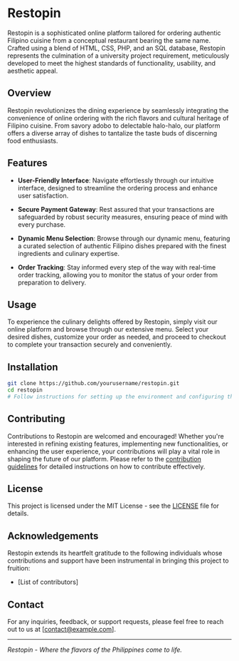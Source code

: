 # Restopin

Restopin is a sophisticated online platform tailored for ordering authentic Filipino cuisine from a conceptual restaurant bearing the same name. Crafted using a blend of HTML, CSS, PHP, and an SQL database, Restopin represents the culmination of a university project requirement, meticulously developed to meet the highest standards of functionality, usability, and aesthetic appeal.

## Overview

Restopin revolutionizes the dining experience by seamlessly integrating the convenience of online ordering with the rich flavors and cultural heritage of Filipino cuisine. From savory adobo to delectable halo-halo, our platform offers a diverse array of dishes to tantalize the taste buds of discerning food enthusiasts.

## Features

- **User-Friendly Interface**: Navigate effortlessly through our intuitive interface, designed to streamline the ordering process and enhance user satisfaction.
  
- **Secure Payment Gateway**: Rest assured that your transactions are safeguarded by robust security measures, ensuring peace of mind with every purchase.
  
- **Dynamic Menu Selection**: Browse through our dynamic menu, featuring a curated selection of authentic Filipino dishes prepared with the finest ingredients and culinary expertise.
  
- **Order Tracking**: Stay informed every step of the way with real-time order tracking, allowing you to monitor the status of your order from preparation to delivery.

## Usage

To experience the culinary delights offered by Restopin, simply visit our online platform and browse through our extensive menu. Select your desired dishes, customize your order as needed, and proceed to checkout to complete your transaction securely and conveniently.

## Installation

```bash
git clone https://github.com/yourusername/restopin.git
cd restopin
# Follow instructions for setting up the environment and configuring the SQL database
```

## Contributing

Contributions to Restopin are welcomed and encouraged! Whether you're interested in refining existing features, implementing new functionalities, or enhancing the user experience, your contributions will play a vital role in shaping the future of our platform. Please refer to the [contribution guidelines](CONTRIBUTING.md) for detailed instructions on how to contribute effectively.

## License

This project is licensed under the MIT License - see the [LICENSE](LICENSE) file for details.

## Acknowledgements

Restopin extends its heartfelt gratitude to the following individuals whose contributions and support have been instrumental in bringing this project to fruition:

- [List of contributors]

## Contact

For any inquiries, feedback, or support requests, please feel free to reach out to us at [contact@example.com].

---

*Restopin - Where the flavors of the Philippines come to life.*
